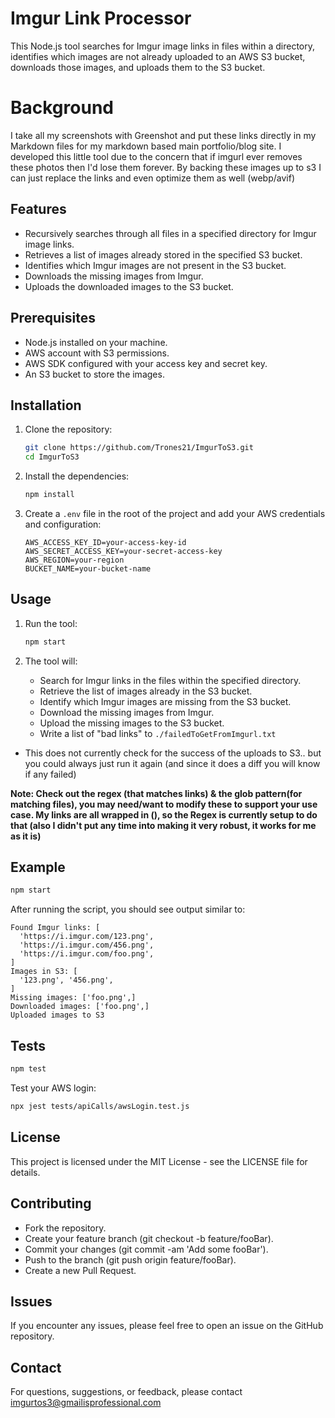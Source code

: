# Imgur Link Processor

This Node.js tool searches for Imgur image links in files within a directory, identifies which images are not already uploaded to an AWS S3 bucket, downloads those images, and uploads them to the S3 bucket.

# Background
I take all my screenshots with Greenshot and put these links directly in my Markdown files for my markdown based main portfolio/blog site. I developed this little tool due to the concern that if imgurl ever removes these photos then I'd lose them forever. By backing these images up to s3 I can just replace the links and even optimize them as well (webp/avif) 

## Features

- Recursively searches through all files in a specified directory for Imgur image links.
- Retrieves a list of images already stored in the specified S3 bucket.
- Identifies which Imgur images are not present in the S3 bucket.
- Downloads the missing images from Imgur.
- Uploads the downloaded images to the S3 bucket.

## Prerequisites

- Node.js installed on your machine.
- AWS account with S3 permissions.
- AWS SDK configured with your access key and secret key.
- An S3 bucket to store the images.

## Installation

1. Clone the repository:
    ```sh
    git clone https://github.com/Trones21/ImgurToS3.git
    cd ImgurToS3
    ```

2. Install the dependencies:
    ```sh
    npm install
    ```

3. Create a `.env` file in the root of the project and add your AWS credentials and configuration:
    ```env
    AWS_ACCESS_KEY_ID=your-access-key-id
    AWS_SECRET_ACCESS_KEY=your-secret-access-key
    AWS_REGION=your-region
    BUCKET_NAME=your-bucket-name
    ```

## Usage

1. Run the tool:
    ```sh
    npm start
    ```

2. The tool will:
    - Search for Imgur links in the files within the specified directory.
    - Retrieve the list of images already in the S3 bucket.
    - Identify which Imgur images are missing from the S3 bucket.
    - Download the missing images from Imgur.
    - Upload the missing images to the S3 bucket.
    - Write a list of "bad links" to ```./failedToGetFromImgurl.txt```

- This does not currently check for the success of the uploads to S3.. but you could always just run it again (and since it does a diff you will know if any failed) 

**Note: Check out the regex (that matches links) & the glob pattern(for matching files), you may need/want to modify these to support your use case. My links are all wrapped in (), so the Regex is currently setup to do that (also I didn't put any time into making it very robust, it works for me as it is)**

## Example

```sh
npm start
```

After running the script, you should see output similar to:

```
Found Imgur links: [
  'https://i.imgur.com/123.png',
  'https://i.imgur.com/456.png',
  'https://i.imgur.com/foo.png',
]
Images in S3: [
  '123.png', '456.png',
]
Missing images: ['foo.png',]
Downloaded images: ['foo.png',]
Uploaded images to S3
```

## Tests

```sh
npm test
```

Test your AWS login: 
```sh
npx jest tests/apiCalls/awsLogin.test.js
```


## License
This project is licensed under the MIT License - see the LICENSE file for details.

## Contributing
- Fork the repository.
- Create your feature branch (git checkout -b feature/fooBar).
- Commit your changes (git commit -am 'Add some fooBar').
- Push to the branch (git push origin feature/fooBar).
- Create a new Pull Request.

## Issues
If you encounter any issues, please feel free to open an issue on the GitHub repository.

## Contact
For questions, suggestions, or feedback, please contact [imgurtos3@gmailisprofessional.com](mailto:imgurtos3@gmailisprofessional.com)
